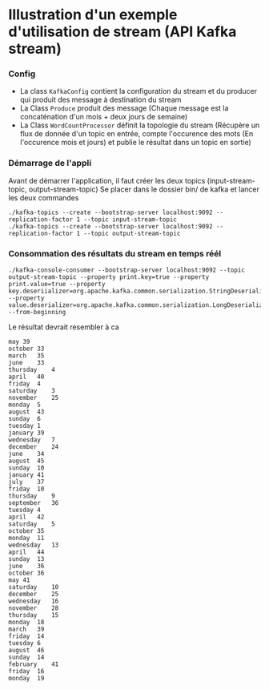 # Illustration d'un exemple d'utilisation de stream (API Kafka stream)

### Config
* La class <code>KafkaConfig</code> contient la configuration du stream et du producer qui produit des message à destination du stream
* La Class <code>Produce</code> produit des message (Chaque message est la concaténation d'un mois + deux jours de semaine)
* La Class <code>WordCountProcessor</code> définit la topologie du stream (Récupère un flux de donnée d'un topic en entrée, compte l'occurence des mots (En l'occurence mois et jours) et publie le résultat dans un topic en sortie)

### Démarrage de l'appli
Avant de démarrer l'application, il faut créer les deux topics (input-stream-topic, output-stream-topic)
Se placer dans le dossier bin/ de kafka et lancer les deux commandes
```
./kafka-topics --create --bootstrap-server localhost:9092 --replication-factor 1 --topic input-stream-topic 
./kafka-topics --create --bootstrap-server localhost:9092 --replication-factor 1 --topic output-stream-topic 
```

### Consommation des résultats du stream en temps réél 
```
./kafka-console-consumer --bootstrap-server localhost:9092 --topic output-stream-topic --property print.key=true --property print.value=true --property key.deseriializer=org.apache.kafka.common.serialization.StringDeserializer --property value.deserializer=org.apache.kafka.common.serialization.LongDeserializer --from-beginning
```
Le résultat devrait resembler à ca
```
may	39
october	33
march	35
june	33
thursday	4
april	40
friday	4
saturday	3
november	25
monday	5
august	43
sunday	6
tuesday	1
january	39
wednesday	7
december	24
june	34
august	45
sunday	10
january	41
july	37
friday	10
thursday	9
september	36
tuesday	4
april	42
saturday	5
october	35
monday	11
wednesday	13
april	44
sunday	13
june	36
october	36
may	41
saturday	10
december	25
wednesday	16
november	28
thursday	15
monday	18
march	39
friday	14
tuesday	6
august	46
sunday	14
february	41
friday	16
monday	19
```

